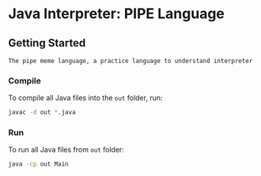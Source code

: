 # Java Interpreter: PIPE Language

## Getting Started
    The pipe meme language, a practice language to understand interpreter

### Compile
To compile all Java files into the `out` folder, run:
```bash
javac -d out *.java
```
### Run
To run all Java files from `out` folder:
```bash
java -cp out Main
```